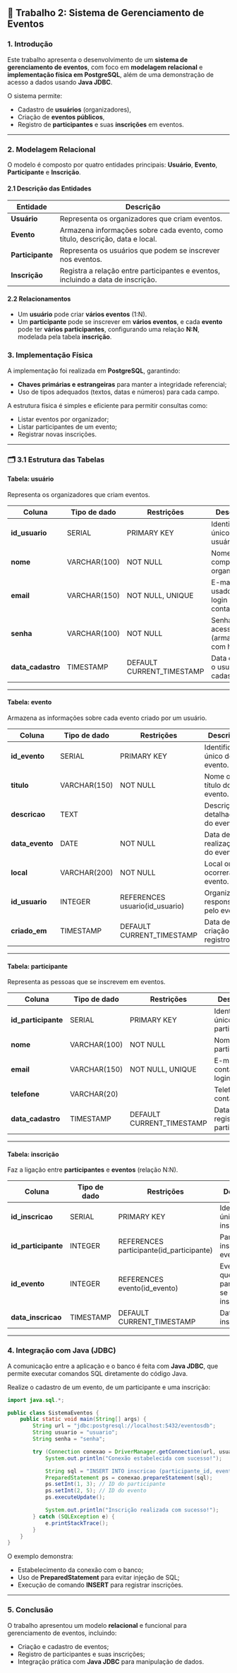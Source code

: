 ## 🧾 **Trabalho 2: Sistema de Gerenciamento de Eventos**

### **1. Introdução**

Este trabalho apresenta o desenvolvimento de um **sistema de gerenciamento de eventos**, com foco em **modelagem relacional** e **implementação física em PostgreSQL**, além de uma demonstração de acesso a dados usando **Java JDBC**.

O sistema permite:

* Cadastro de **usuários** (organizadores),
* Criação de **eventos públicos**,
* Registro de **participantes** e suas **inscrições** em eventos.

---

### **2. Modelagem Relacional**

O modelo é composto por quatro entidades principais: **Usuário**, **Evento**, **Participante** e **Inscrição**.

#### **2.1 Descrição das Entidades**

| Entidade         | Descrição                                                                        |
| ---------------- | -------------------------------------------------------------------------------- |
| **Usuário**      | Representa os organizadores que criam eventos.                                   |
| **Evento**       | Armazena informações sobre cada evento, como título, descrição, data e local.    |
| **Participante** | Representa os usuários que podem se inscrever nos eventos.                       |
| **Inscrição**    | Registra a relação entre participantes e eventos, incluindo a data de inscrição. |

#### **2.2 Relacionamentos**

* Um **usuário** pode criar **vários eventos** (1:N).
* Um **participante** pode se inscrever em **vários eventos**, e cada **evento** pode ter **vários participantes**, configurando uma relação **N:N**, modelada pela tabela **inscrição**.

### **3. Implementação Física**

A implementação foi realizada em **PostgreSQL**, garantindo:

* **Chaves primárias e estrangeiras** para manter a integridade referencial;
* Uso de tipos adequados (textos, datas e números) para cada campo.

A estrutura física é simples e eficiente para permitir consultas como:

* Listar eventos por organizador;
* Listar participantes de um evento;
* Registrar novas inscrições.

---

### 🗂️ **3.1 Estrutura das Tabelas**

#### **Tabela: usuário**

Representa os organizadores que criam eventos.

| Coluna            | Tipo de dado | Restrições                | Descrição                              |
| ----------------- | ------------ | ------------------------- | -------------------------------------- |
| **id_usuario**    | SERIAL       | PRIMARY KEY               | Identificador único do usuário.        |
| **nome**          | VARCHAR(100) | NOT NULL                  | Nome completo do organizador.          |
| **email**         | VARCHAR(150) | NOT NULL, UNIQUE          | E-mail usado para login e contato.     |
| **senha**         | VARCHAR(100) | NOT NULL                  | Senha de acesso (armazenada com hash). |
| **data_cadastro** | TIMESTAMP    | DEFAULT CURRENT_TIMESTAMP | Data em que o usuário foi cadastrado.  |

---

#### **Tabela: evento**

Armazena as informações sobre cada evento criado por um usuário.

| Coluna          | Tipo de dado | Restrições                     | Descrição                            |
| --------------- | ------------ | ------------------------------ | ------------------------------------ |
| **id_evento**   | SERIAL       | PRIMARY KEY                    | Identificador único do evento.       |
| **titulo**      | VARCHAR(150) | NOT NULL                       | Nome ou título do evento.            |
| **descricao**   | TEXT         |                                | Descrição detalhada do evento.       |
| **data_evento** | DATE         | NOT NULL                       | Data de realização do evento.        |
| **local**       | VARCHAR(200) | NOT NULL                       | Local onde ocorrerá o evento.        |
| **id_usuario**  | INTEGER      | REFERENCES usuario(id_usuario) | Organizador responsável pelo evento. |
| **criado_em**   | TIMESTAMP    | DEFAULT CURRENT_TIMESTAMP      | Data de criação do registro.         |

---

#### **Tabela: participante**

Representa as pessoas que se inscrevem em eventos.

| Coluna              | Tipo de dado | Restrições                | Descrição                            |
| ------------------- | ------------ | ------------------------- | ------------------------------------ |
| **id_participante** | SERIAL       | PRIMARY KEY               | Identificador único do participante. |
| **nome**            | VARCHAR(100) | NOT NULL                  | Nome do participante.                |
| **email**           | VARCHAR(150) | NOT NULL, UNIQUE          | E-mail para contato e login.         |
| **telefone**        | VARCHAR(20)  |                           | Telefone de contato.                 |
| **data_cadastro**   | TIMESTAMP    | DEFAULT CURRENT_TIMESTAMP | Data de registro do participante.    |

---

#### **Tabela: inscrição**

Faz a ligação entre **participantes** e **eventos** (relação N:N).

| Coluna              | Tipo de dado | Restrições                               | Descrição                                  |
| ------------------- | ------------ | ---------------------------------------- | ------------------------------------------ |
| **id_inscricao**    | SERIAL       | PRIMARY KEY                              | Identificador único da inscrição.          |
| **id_participante** | INTEGER      | REFERENCES participante(id_participante) | Participante inscrito no evento.           |
| **id_evento**       | INTEGER      | REFERENCES evento(id_evento)             | Evento em que o participante se inscreveu. |
| **data_inscricao**  | TIMESTAMP    | DEFAULT CURRENT_TIMESTAMP                | Data da inscrição.                         |

---

### **4. Integração com Java (JDBC)**

A comunicação entre a aplicação e o banco é feita com **Java JDBC**, que permite executar comandos SQL diretamente do código Java.

Realize o cadastro de um evento, de um participante e uma inscrição:

```java
import java.sql.*;

public class SistemaEventos {
    public static void main(String[] args) {
        String url = "jdbc:postgresql://localhost:5432/eventosdb";
        String usuario = "usuario";
        String senha = "senha";

        try (Connection conexao = DriverManager.getConnection(url, usuario, senha)) {
            System.out.println("Conexão estabelecida com sucesso!");

            String sql = "INSERT INTO inscricao (participante_id, evento_id, data_inscricao) VALUES (?, ?, NOW())";
            PreparedStatement ps = conexao.prepareStatement(sql);
            ps.setInt(1, 3); // ID do participante
            ps.setInt(2, 5); // ID do evento
            ps.executeUpdate();

            System.out.println("Inscrição realizada com sucesso!");
        } catch (SQLException e) {
            e.printStackTrace();
        }
    }
}
```

O exemplo demonstra:

* Estabelecimento da conexão com o banco;
* Uso de **PreparedStatement** para evitar injeção de SQL;
* Execução de comando **INSERT** para registrar inscrições.

---

### **5. Conclusão**

O trabalho apresentou um modelo **relacional** e funcional para gerenciamento de eventos, incluindo:

* Criação e cadastro de eventos;
* Registro de participantes e suas inscrições;
* Integração prática com **Java JDBC** para manipulação de dados.


